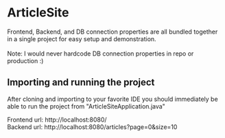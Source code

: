 # ArticleSite
Frontend, Backend, and DB connection properties are all bundled together in a single project for easy setup and demonstration.
<br><br>Note: I would never hardcode DB connection properties in repo or production :)

## Importing and running the project
After cloning and importing to your favorite IDE you should immediately be able to run the project from "ArticleSiteApplication.java"

Frontend url: http://localhost:8080/
<br>Backend url: http://localhost:8080/articles?page=0&size=10
